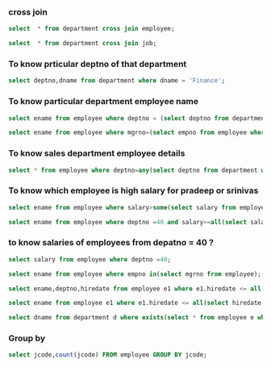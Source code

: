### cross join

```sql
select  * from department cross join employee;

select  * from department cross join job;
```
### To know prticular deptno of that department

```sql
select deptno,dname from department where dname = 'Finance';
```
###  To know particular department employee name

```sql
select ename from employee where deptno = (select deptno from department where dname = 'Finance');
```
```sql
select ename from employee where mgrno=(select empno from employee where jcode = (select jcode from job where jname='president'));
```

### To know sales department employee details

```sql
select * from employee where deptno=any(select deptno from department where dname = 'sales');
```

### To know which employee is high salary for pradeep or srinivas 

```sql
select ename from employee where salary>some(select salary from employee where ename = 'pradeep' or 'srinivas');

select ename from employee where deptno =40 and salary>=all(select salary from employee where deptno = 40);
```

### to know salaries of employees from depatno = 40 ?

```sql
select salary from employee where deptno =40;
```

```sql
select ename from employee where empno in(select mgrno from employee);
```

```sql
select ename,deptno,hiredate from employee e1 where e1.hiredate <= all(select hiredate from employee e2 where e2.deptno = e1.deptno);

select ename from employee e1 where e1.hiredate <= all(select hiredate from employee e2 where e2.deptno = e1.deptno);

select dname from department d where exists(select * from employee e where d.deptno = e.deptno);
```


### Group by

```sql
select jcode,count(jcode) FROM employee GROUP BY jcode;
```